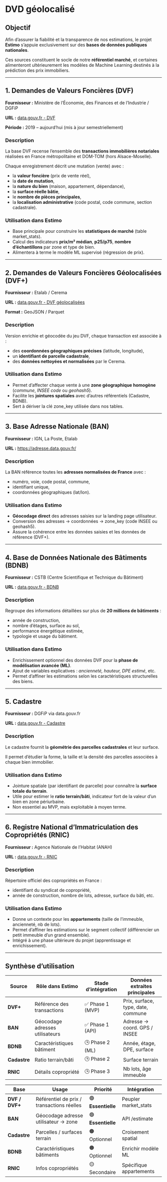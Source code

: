 # DVD géolocalisé

##  Objectif

Afin d’assurer la fiabilité et la transparence de nos estimations, le projet **Estimo** s’appuie exclusivement sur des **bases de données publiques nationales**.

Ces sources constituent le socle de notre **référentiel marché**, et certaines alimenteront ultérieurement les modèles de Machine Learning destinés à la prédiction des prix immobiliers.

---

##  1. Demandes de Valeurs Foncières (DVF)

**Fournisseur :** Ministère de l’Économie, des Finances et de l’Industrie / DGFiP

**URL :** [data.gouv.fr - DVF](https://www.data.gouv.fr/fr/datasets/demandes-de-valeurs-foncieres/)

**Période :** 2019 – aujourd’hui (mis à jour semestriellement)

###  Description

La base DVF recense l’ensemble des **transactions immobilières notariales** réalisées en France métropolitaine et DOM-TOM (hors Alsace-Moselle).

Chaque enregistrement décrit une mutation (vente) avec :

- la **valeur foncière** (prix de vente réel),
- la **date de mutation**,
- la **nature du bien** (maison, appartement, dépendance),
- la **surface réelle bâtie**,
- le **nombre de pièces principales**,
- la **localisation administrative** (code postal, code commune, section cadastrale).

###  Utilisation dans Estimo

- Base principale pour construire les **statistiques de marché** (table market_stats).
- Calcul des indicateurs **prix/m² médian**, **p25/p75**, **nombre d’échantillons** par zone et type de bien.
- Alimentera à terme le modèle ML supervisé (régression de prix).

---

##  2. Demandes de Valeurs Foncières Géolocalisées (DVF+)

**Fournisseur :** Etalab / Cerema

**URL :** [data.gouv.fr - DVF géolocalisées](https://www.data.gouv.fr/fr/datasets/demandes-de-valeurs-foncieres-geolocalisees-dvf-geolocalisees/)

**Format :** GeoJSON / Parquet

###  Description

Version enrichie et géocodée du jeu DVF, chaque transaction est associée à :

- des **coordonnées géographiques précises** (latitude, longitude),
- un **identifiant de parcelle cadastrale**,
- des **données nettoyées et normalisées** par le Cerema.

###  Utilisation dans Estimo

- Permet d’affecter chaque vente à une **zone géographique homogène** (*commune*, *INSEE code* ou *geohash5*).
- Facilite les **jointures spatiales** avec d’autres référentiels (Cadastre, BDNB).
- Sert à dériver la clé zone_key utilisée dans nos tables.

---

##  3. Base Adresse Nationale (BAN)

**Fournisseur :** IGN, La Poste, Etalab

**URL :** https://adresse.data.gouv.fr/

###  Description

La BAN référence toutes les **adresses normalisées de France** avec :

- numéro, voie, code postal, commune,
- identifiant unique,
- coordonnées géographiques (lat/lon).

###  Utilisation dans Estimo

- **Géocodage direct** des adresses saisies sur la landing page utilisateur.
- Conversion des adresses → coordonnées → zone_key (code INSEE ou geohash5).
- Assure la cohérence entre les données saisies et les données de référence (DVF+).

---

##  4. Base de Données Nationale des Bâtiments (BDNB)

**Fournisseur :** CSTB (Centre Scientifique et Technique du Bâtiment)

**URL :** [data.gouv.fr - BDNB](https://www.data.gouv.fr/fr/datasets/base-de-donnees-nationale-des-batiments-bdnb/)

###  Description

Regroupe des informations détaillées sur plus de **20 millions de bâtiments** :

- année de construction,
- nombre d’étages, surface au sol,
- performance énergétique estimée,
- typologie et usage du bâtiment.

###  Utilisation dans Estimo

- Enrichissement optionnel des données DVF pour la **phase de modélisation avancée (ML)**.
- Ajout de variables explicatives : *ancienneté, hauteur, DPE estimé*, etc.
- Permet d’affiner les estimations selon les caractéristiques structurelles des biens.

---

##  5. Cadastre

**Fournisseur :** DGFiP via data.gouv.fr

**URL :** [data.gouv.fr - Cadastre](https://www.data.gouv.fr/fr/datasets/cadastre/)

###  Description

Le cadastre fournit la **géométrie des parcelles cadastrales** et leur surface.

Il permet d’étudier la forme, la taille et la densité des parcelles associées à chaque bien immobilier.

###  Utilisation dans Estimo

- Jointure spatiale (par identifiant de parcelle) pour connaître la **surface totale du terrain**.
- Utile pour estimer le **ratio terrain/bâti**, indicateur fort de la valeur d’un bien en zone périurbaine.
- Non essentiel au MVP, mais exploitable à moyen terme.

---

##  6. Registre National d’Immatriculation des Copropriétés (RNIC)

**Fournisseur :** Agence Nationale de l’Habitat (ANAH)

**URL :** [data.gouv.fr - RNIC](https://www.data.gouv.fr/fr/datasets/registre-national-dimmatriculation-des-coproprietes-rnic/)

###  Description

Répertoire officiel des copropriétés en France :

- identifiant du syndicat de copropriété,
- année de construction, nombre de lots, adresse, surface du bâti, etc.

###  Utilisation dans Estimo

- Donne un contexte pour les **appartements** (taille de l’immeuble, ancienneté, nb de lots).
- Permet d’affiner les estimations sur le segment collectif (différencier un petit immeuble d’un grand ensemble).
- Intégré à une phase ultérieure du projet (apprentissage et enrichissement).

---

##  Synthèse d’utilisation

| **Source** | **Rôle dans Estimo** | **Stade d’intégration** | **Données extraites principales** |
| --- | --- | --- | --- |
| **DVF+** | Référence des transactions | ✅ Phase 1 (MVP) | Prix, surface, type, date, commune |
| **BAN** | Géocodage adresses utilisateurs | ✅ Phase 1 (API) | Adresse → coord. GPS / INSEE |
| **BDNB** | Caractéristiques bâtiment | 🕒 Phase 2 (ML) | Année, étage, DPE, surface |
| **Cadastre** | Ratio terrain/bâti | 🕒 Phase 2 | Surface terrain |
| **RNIC** | Détails copropriété | 🕒 Phase 3 | Nb lots, âge immeuble |

| **Base** | **Usage** | **Priorité** | **Intégration** |
| --- | --- | --- | --- |
| **DVF / DVF+** | Référentiel de prix / transactions réelles | 🟢 **Essentielle** | Peupler market_stats |
| **BAN** | Géocodage adresse utilisateur → zone | 🟢 **Essentielle** | API /estimate |
| **Cadastre** | Parcelles / surfaces terrain | 🟠 Optionnel | Croisement spatial |
| **BDNB** | Caractéristiques bâtiments | 🟠 Optionnel | Enrichir modèle ML |
| **RNIC** | Infos copropriétés | 🟡 Secondaire | Spécifique appartements |
